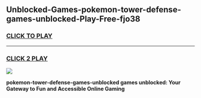 
## Unblocked-Games-pokemon-tower-defense-games-unblocked-Play-Free-fjo38
<h3>
<a href="https://premium76.site?title=pokemon-tower-defense-games-unblocked&ref=21A">CLICK TO PLAY</a></h3>
<hr>

<h3>
<a href="https://premium76.site?title=pokemon-tower-defense-games-unblocked&ref=21A">CLICK 2 PLAY</a>
  
</h3>

<a href="https://premium76.site?title=pokemon-tower-defense-games-unblocked&ref=21A"><img src="https://clearcache.store/games.png"></a>


**pokemon-tower-defense-games-unblocked games unblocked: Your Gateway to Fun and Accessible Online Gaming**
